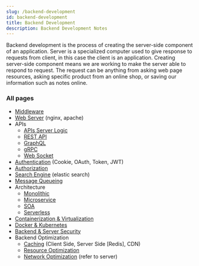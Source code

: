 ```yaml
---
slug: /backend-development
id: backend-development
title: Backend Development
description: Backend Development Notes
---
```


Backend development is the process of creating the server-side component of an application. Server is a specialized computer used to give response to requests from client, in this case the client is an application. Creating server-side component means we are working to make the server able to respond to request. The request can be anything from asking web page resources, asking specific product from an online shop, or saving our information such as notes online.

### All pages

- [Middleware](backend-development/middleware)
- [Web Server](backend-development/web-server) (nginx, apache)
- APIs
  - [APIs Server Logic](backend-development/apis-server-logic)
  - [REST API](backend-development/rest-api)
  - [GraphQL](backend-development/graphql)
  - [gRPC](backend-development/grpc)
  - [Web Socket](backend-development/web-socket)
- [Authentication](backend-development/authentication) (Cookie, OAuth, Token, JWT)
- [Authorization](backend-development/authorization)
- [Search Engine](backend-development/search-engine) (elastic search)
- [Message Queueing](backend-development/message-queueing)
- Architecture
  - [Monolithic](backend-development/monolithic)
  - [Microservice](backend-development/microservice)
  - [SOA](backend-development/soa)
  - [Serverless](backend-development/serverless)
- [Containerization & Virtualization](backend-development/containerization-virtualization)
- [Docker & Kubernetes](backend-development/docker-kubernetes)
- [Backend & Server Security](backend-development/backend-server-security)
- Backend Optimization
  - [Caching](backend-development/caching) (Client Side, Server Side [Redis], CDN)
  - [Resource Optimization](backend-development/resource-optimization)
  - [Network Optimization](backend-development/network-optimization) (refer to server)
